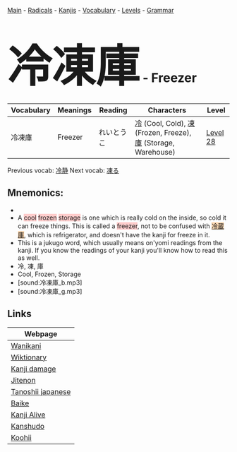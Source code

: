 <style> bigfont {font-size: 100px}</style>
[Main](../README.md) -
[Radicals](../radicals.md) -
[Kanjis](../kanjis.md) -
[Vocabulary](../vocabulary.md) -
[Levels](../levels.md) -
[Grammar](../grammar.md)
# <bigfont> 冷凍庫</bigfont> - Freezer 

| Vocabulary | Meanings | Reading | Characters | Level |
| --- | --- | --- | --- | --- |
| 冷凍庫 | Freezer | れいとうこ |  [冷](../kanjis/冷.md) (Cool, Cold), [凍](../kanjis/凍.md) (Frozen, Freeze), [庫](../kanjis/庫.md) (Storage, Warehouse) | [Level 28](../levels/wk_level28.md) |

Previous vocab: [冷静](冷静.md) Next vocab: [凍る](凍る.md) 

## Mnemonics:

* 
* A <span style="background-color:#ffcccb"> cool</span> <span style="background-color:#ffcccb"> frozen</span> <span style="background-color:#ffcccb"> storage</span> is one which is really cold on the inside, so cold it can freeze things. This is called a <span style="background-color:#ffcccb"> freezer</span>, not to be confused with <span style="background-color:#fed8b1"> [冷蔵庫](https://jisho.org/search/冷蔵庫)</span>, which is refrigerator, and doesn't have the kanji for freeze in it.
* This is a jukugo word, which usually means on'yomi readings from the kanji. If you know the readings of your kanji you'll know how to read this as well.
* 冷, 凍, 庫
* Cool, Frozen, Storage
* [sound:冷凍庫_b.mp3]
* [sound:冷凍庫_g.mp3]


## Links 

| Webpage |
| --- |
| [Wanikani          ](https://www.wanikani.com/kanji/冷凍庫) |
| [Wiktionary        ](https://en.wiktionary.org/wiki/冷凍庫) |
| [Kanji damage      ](http://www.kanjidamage.com/kanji/search?utf8=✓&q=冷凍庫) |
| [Jitenon           ](https://jitenon.com/kanji/冷凍庫) |
| [Tanoshii japanese ](https://www.tanoshiijapanese.com/dictionary/kanji.cfm?k=冷凍庫) |
| [Baike             ](https://baike.baidu.com/item/冷凍庫) |
| [Kanji Alive       ](https://app.kanjialive.com/冷凍庫) |
| [Kanshudo          ](https://www.kanshudo.com/searchmn?q=冷凍庫) |
| [Koohii            ](https://kanji.koohii.com/study/kanji/冷凍庫) |

